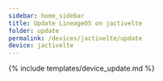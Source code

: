 ```yaml
---
sidebar: home_sidebar
title: Update LineageOS on jactivelte
folder: update
permalink: /devices/jactivelte/update
device: jactivelte
---
```

{% include templates/device_update.md %}
